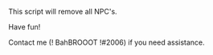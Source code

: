 
This script will remove all NPC's.

Have fun!

Contact me (! BahBROOOT !#2006) if you need assistance.
